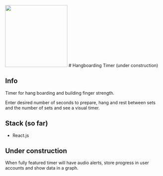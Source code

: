 <img src="https://i.ibb.co/5GwLQ1d/20210128-164954.jpg" width="200" height="200" />
# Hangboarding Timer (under construction)

## Info

Timer for hang boarding and building finger strength.

Enter desired number of seconds to prepare, hang and rest between sets and the number of sets and see a visual timer.

## Stack (so far)

- React.js

## Under construction

When fully featured timer will have audio alerts, store progress in user accounts and show data in a graph.
